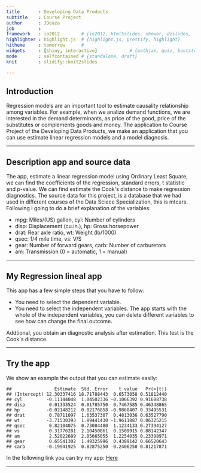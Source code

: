 ```yaml
---
title       : Developing Data Products
subtitle    : Course Project
author      : JDeaza
job         : 
framework   : io2012        # {io2012, html5slides, shower, dzslides, ...}
highlighter : highlight.js  # {highlight.js, prettify, highlight}
hitheme     : tomorrow      # 
widgets     : [shiny, interactive]            # {mathjax, quiz, bootstrap}
mode        : selfcontained # {standalone, draft}
knit        : slidify::knit2slides

--- 
```


## Introduction

Regression models are an important tool to estimate causality relationship among variables. For example, when we analize demand functions, we are interested in the demand determinants, as price of the good, price of the substitutes or complements goods and money. The application to Course Project of the Developing Data Products, we make an application that you can use estimate linear regression models and a model diagnosis.

--- 

## Description app and source data

The app, estimate a linear regression model using Ordinary Least Square, we can find the coefficients of the regression, standard errors, t statistic and p-value. We can find estimate the Cook's distance to make regression diagnostics. The source data for this project, is a database that we had used in different courses of the Data Sciece Specialization, this is mtcars. Following I going to do a brief explanation of the variables:

- mpg:  Miles/(US) gallon,	cyl:	Number of cylinders
-	disp:	Displacement (cu.in.), hp:	Gross horsepower
-	drat:	Rear axle ratio, wt:	Weight (lb/1000)
-	qsec:	1/4 mile time, vs:	V/S
-	gear:	Number of forward gears, carb:	Number of carburetors
- am:	Transmission (0 = automatic, 1 = manual)

---

## My Regression lineal app

This app has a few simple steps that you have to follow:

- You need to select the dependent variable.
- You need to select the independent variables. The app starts with the whole of the independent variables, you can delete different variables to see how can change the final outcome.

Addtional, you obtain an diagnostic analysis after estimation. This test is the Cook's distance. 

--------

## Try the app

We show an example the output that you can estimate easily:


```
##                Estimate  Std. Error    t value   Pr(>|t|)
## (Intercept) 12.30337416 18.71788443  0.6573058 0.51812440
## cyl         -0.11144048  1.04502336 -0.1066392 0.91608738
## disp         0.01333524  0.01785750  0.7467585 0.46348865
## hp          -0.02148212  0.02176858 -0.9868407 0.33495531
## drat         0.78711097  1.63537307  0.4813036 0.63527790
## wt          -3.71530393  1.89441430 -1.9611887 0.06325215
## qsec         0.82104075  0.73084480  1.1234133 0.27394127
## vs           0.31776281  2.10450861  0.1509915 0.88142347
## am           2.52022689  2.05665055  1.2254035 0.23398971
## gear         0.65541302  1.49325996  0.4389142 0.66520643
## carb        -0.19941925  0.82875250 -0.2406258 0.81217871
```

In the following link you can try my app: [Here](https://appsjdeaza.shinyapps.io/appjdeazaf/)

---

